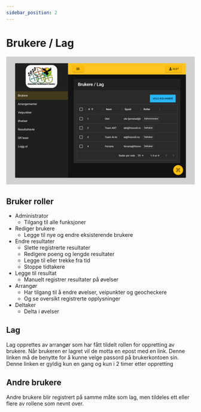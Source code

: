 ```yaml
---
sidebar_position: 2
---
```



# Brukere / Lag

![Brukere](img/users.png)

## Bruker roller

- Administrator
  - Tilgang til alle funksjoner
- Rediger brukere
  - Legge til nye og endre eksisterende brukere
- Endre resultater
  - Slette registrerte resultater
  - Redigere poeng og lengde resultater
  - Legge til eller trekke fra tid
  - Stoppe tidtakere
- Legge til resultat
  - Manuelt registrer resultater på øvelser
- Arrangør
  - Har tilgang til å endre øvelser, veipunkter og geocheckere
  - Og se oversikt registrerte opplysninger
- Deltaker
  - Delta i øvelser

## Lag

Lag opprettes av arrangør som har fått tildelt rollen for oppretting av brukere. Når brukeren er lagret vil de motta en epost med en link. Denne linken må de benytte for å kunne velge passord på brukerkontoen sin. Denne linken er gyldig kun en gang og kun i 2 timer etter oppretting

## Andre brukere

Andre brukere blir registrert på samme måte som lag, men tildeles ett eller flere av rollene som nevnt over.
